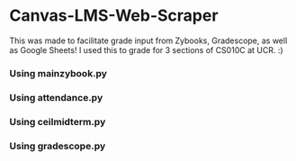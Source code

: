 # Canvas-LMS-Web-Scraper
This was made to facilitate grade input from Zybooks, Gradescope, as well as Google Sheets!
I used this to grade for 3 sections of CS010C at UCR. :)

### Using mainzybook.py 
### Using attendance.py
### Using ceilmidterm.py
### Using gradescope.py
